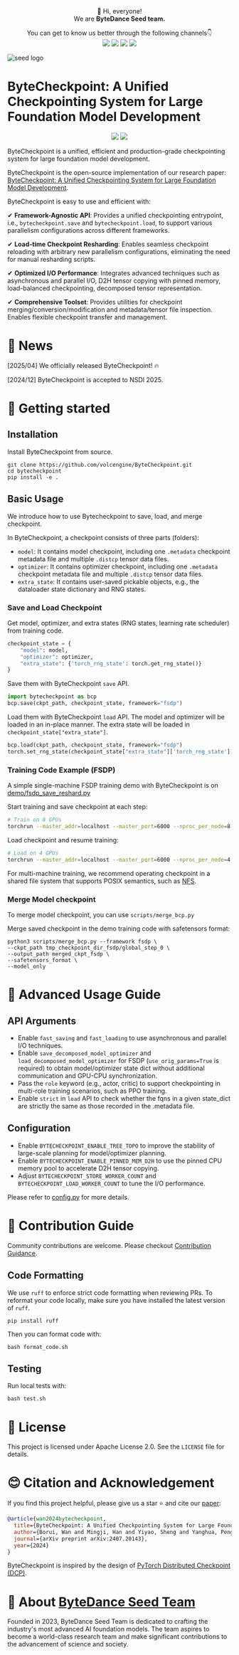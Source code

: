 <div align="center">
 👋 Hi, everyone! 
    <br>
    We are <b>ByteDance Seed team.</b>
</div>

<p align="center">
  You can get to know us better through the following channels👇
  <br>
  <a href="https://team.doubao.com/">
    <img src="https://img.shields.io/badge/Website-%231e37ff?style=for-the-badge&logo=bytedance&logoColor=white"></a>
  <a href="https://github.com/user-attachments/assets/93481cda-a7f3-47f3-b333-fe6b3da86b78">
    <img src="https://img.shields.io/badge/WeChat-07C160?style=for-the-badge&logo=wechat&logoColor=white"></a>
 <a href="https://www.xiaohongshu.com/user/profile/668e7e15000000000303157d?xsec_token=ABl2-aqekpytY6A8TuxjrwnZskU-6BsMRE_ufQQaSAvjc%3D&xsec_source=pc_search">
    <img src="https://img.shields.io/badge/Xiaohongshu-%23FF2442?style=for-the-badge&logo=xiaohongshu&logoColor=white"></a>
  <a href="https://www.zhihu.com/org/dou-bao-da-mo-xing-tuan-dui/">
    <img src="https://img.shields.io/badge/zhihu-%230084FF?style=for-the-badge&logo=zhihu&logoColor=white"></a>
</p>

![seed logo](https://github.com/user-attachments/assets/c42e675e-497c-4508-8bb9-093ad4d1f216)

# ByteCheckpoint: A Unified Checkpointing System for Large Foundation Model Development
<p align="center">
  <a href="https://arxiv.org/pdf/2407.20143">
    <img src="https://img.shields.io/badge/Paper-NSDI-red"></a>
  <a href="LICENSE">
    <img src="https://img.shields.io/badge/License-Apache-blue"></a>
</p>

ByteCheckpoint is a unified, efficient and production-grade checkpointing system for large foundation model development.

ByteCheckpoint is the open-source implementation of our research paper:
[ByteCheckpoint: A Unified Checkpointing System for Large Foundation Model Development](https://arxiv.org/abs/2407.20143).

ByteCheckpoint is easy to use and efficient with:

✔ **Framework-Agnostic API**: Provides a unified checkpointing entrypoint, i.e., `bytecheckpoint.save` and `bytecheckpoint.load`, to support various parallelism configurations across different frameworks.

✔ **Load-time Checkpoint Resharding**: Enables seamless checkpoint reloading with arbitrary new parallelism configurations, eliminating the need for manual resharding scripts.

✔ **Optimized I/O Performance**: Integrates advanced techniques such as asynchronous and parallel I/O, D2H tensor copying with pinned memory, load-balanced checkpointing, decomposed tensor representation.

✔ **Comprehensive Toolset**: Provides utilities for checkpoint merging/conversion/modification and metadata/tensor file inspection. Enables flexible checkpoint transfer and management.

# 📰 News
[2025/04] We officially released ByteCheckpoint! 🔥 

[2024/12] ByteCheckpoint is accepted to NSDI 2025.

# 🚀 Getting started

## Installation

Install ByteCheckpoint from source.
```
git clone https://github.com/volcengine/ByteCheckpoint.git
cd bytecheckpoint
pip install -e .
```

## Basic Usage

We introduce how to use Bytecheckpoint to save, load, and merge checkpoint.

In ByteCheckpoint, a checkpoint consists of three parts (folders):
- `model`: It contains model checkpoint, including one ``.metadata`` checkpoint metadata file and multiple `.distcp` tensor data files.  
- `optimizer`: It contains optimizer checkpoint, including one ``.metadata`` checkpoint metadata file and multiple `.distcp` tensor data files.   
- `extra_state`: It contains user-saved pickable objects, e.g., the dataloader state dictionary and RNG states.  

### Save and Load Checkpoint

Get model, optimizer, and extra states (RNG states, learning rate scheduler) from training code.
```python
checkpoint_state = {
    "model": model, 
    "optimizer": optimizer, 
    "extra_state": {'torch_rng_state': torch.get_rng_state()}
}
```
Save them with ByteCheckpoint `save` API.
```python
import bytecheckpoint as bcp
bcp.save(ckpt_path, checkpoint_state, framework="fsdp")
```
Load them with ByteCheckpoint `load` API.
The model and optimizer will be loaded in an in-place manner. 
The extra state will be loaded in `checkpoint_state["extra_state"]`. 
```python
bcp.load(ckpt_path, checkpoint_state, framework="fsdp")
torch.set_rng_state(checkpoint_state["extra_state"]['torch_rng_state'])
```

### Training Code Example (FSDP)

A simple single-machine FSDP training demo with ByteCheckpoint is on [demo/fsdp_save_reshard.py](demo/fsdp_save_reshard.py)

Start training and save checkpoint at each step:

```bash
# Train on 8 GPUs
torchrun --master_addr=localhost --master_port=6000 --nproc_per_node=8 --nnodes=1 demo/fsdp_save_reshard.py --mode normal
```
Load checkpoint and resume training:
```bash
# Load on 4 GPUs
torchrun --master_addr=localhost --master_port=6000 --nproc_per_node=4 --nnodes=1 demo/fsdp_save_reshard.py --mode resume
```

For multi-machine training, we recommend operating checkpoint in a shared file system that supports POSIX semantics, such as [NFS](https://documentation.ubuntu.com/server/how-to/networking/install-nfs/index.html).

### Merge Model checkpoint

To merge model checkpoint, you can use `scripts/merge_bcp.py`

Merge saved checkpoint in the demo training code with safetensors format:

```
python3 scripts/merge_bcp.py --framework fsdp \
--ckpt_path tmp_checkpoint_dir_fsdp/global_step_0 \
--output_path merged_ckpt_fsdp \
--safetensors_format \
--model_only
```

# 🔧 Advanced Usage Guide

## API Arguments
- Enable `fast_saving` and `fast_loading` to use asynchronous and parallel I/O techniques.
- Enable `save_decomposed_model_optimizer` and `load_decomposed_model_optimizer` for FSDP (`use_orig_params=True` is required) to obtain model/optimizer state dict without additional communication and GPU-CPU synchronization.
- Pass the `role` keyword (e.g., actor, critic) to support checkpointing in multi-role training scenarios, such as PPO training.
- Enable `strict` in `load` API to check whether the fqns in a given state_dict are strictly the same as those recorded in the .metadata file. 

## Configuration
- Enable `BYTECHECKPOINT_ENABLE_TREE_TOPO` to improve the stability of large-scale planning for model/optimizer planning.
- Enable `BYTECHECKPOINT_ENABLE_PINNED_MEM_D2H` to use the pinned CPU memory pool to accelerate D2H tensor copying.
- Adjust `BYTECHECKPOINT_STORE_WORKER_COUNT` and `BYTECHECKPOINT_LOAD_WORKER_COUNT` to tune the I/O performance.

Please refer to [config.py](bytecheckpoint/config.py) for more details.

# 🤝 Contribution Guide

Community contributions are welcome. Please checkout [Contribution Guidance](CONTRIBUTING.md).

## Code Formatting

We use `ruff` to enforce strict code formatting when reviewing PRs. To reformat your code locally, make sure you have installed the latest version of `ruff`.
```
pip install ruff
```

Then you can format code with:
```
bash format_code.sh
```

## Testing
Run local tests with:
```
bash test.sh
```

# 📄 License
This project is licensed under Apache License 2.0. See the `LICENSE` file for details.

# 😊 Citation and Acknowledgement
If you find this project helpful, please give us a star ⭐ and cite our [paper](https://arxiv.org/pdf/2407.20143):

```bibtex
@article{wan2024bytecheckpoint,
  title={ByteCheckpoint: A Unified Checkpointing System for Large Foundation Model Development},
  author={Borui, Wan and Mingji, Han and Yiyao, Sheng and Yanghua, Peng and Haibin, Lin and Mofan, Zhang and Zhichao, Lai and Menghan, Yu and Junda, Zhang and Zuquan, Song and Xin, Liu and Chuan, Wu},
  journal={arXiv preprint arXiv:2407.20143},
  year={2024}
}
```

ByteCheckpoint is inspired by the design of [PyTorch Distributed Checkpoint (DCP)](https://pytorch.org/docs/stable/distributed.checkpoint.html).

# 🌱 About [ByteDance Seed Team](https://team.doubao.com/)

Founded in 2023, ByteDance Seed Team is dedicated to crafting the industry's most advanced AI foundation models. The team aspires to become a world-class research team and make significant contributions to the advancement of science and society.
